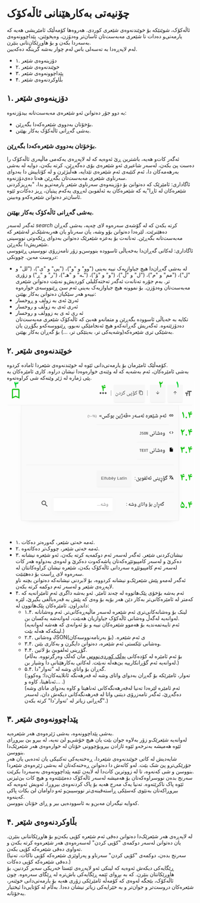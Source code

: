 # چۆنیەتی بەکارهێنانی ئاڵەکۆک
ئاڵەکۆک، شوێنێکە بۆ خوێندنەوەی شێعری کوردی. هەروەها کۆمەڵێک ئامێریشی هەیە کە یارمەتی‌و دەدات تا شێعری مەبەست‌تان ئاسان‌تر وەدۆزن، وەیخوێنن، پێداچوونەوەی بەسەردا بکەن و بۆ هاوڕێکان‌تانی بنێرن.  
لەم لاپەڕەدا بە تەسەلی باس لەم چوار بەشە گرینگە دەکەیین.  
- ۱. دۆزینەوەی شێعر
- ۲. خوێندنەوەی شێعر
- ۳. پێداچوونەوەی شێعر
- ۴. بڵاوکردنەوەی شێعر

## ۱. دۆزینەوەی شێعر
بە دوو جۆر دەتوانن ئەو شێعرەی مەبەست‌تانە بیدۆزنەوە:  
- بۆخۆتان بەدووی شێعرەکەدا بگەڕێن.
- بەشی گەڕانی ئاڵەکۆک بەکار بهێنن.

### بۆخۆتان بەدووی شێعرەکەدا بگەڕێن.
ئەگەر کات‌و هەیە، باشترین ڕێ ئەوەیە کە لە لاپەڕەی یەکەمی ماڵپەری ئاڵەکۆک را دەست پێ بکەن، لەسەر شاعیری ئەو شێعرەی بۆی دەگەڕێن، کرتە بکەن، دوایە لە بەشی بەرهەمەکان دا، ئەم کتێبەی ئەم شێعرەی تێدایە، هەڵبژێرن و لە کۆتاییش دا بەدوای سەرناوی شێعری مەبەست‌تان بگەڕێن هەتا دەی‌دۆزنەوە.  
ئاگاداری: ئامێرێک کە دەتوانێ بۆ دۆزینەوەی سەرناوی شێعر یارمەتی‌و بدا، "بەڕیزکردنی شێعرەکان لە ئاڕا"یە کە شێعرەکان بە ئەلفوبێ لەڕوی یەکەم پیتیان‌، ڕیز دەکات‌و ئێوە ئاسا‌ن‌تر دەتوانن شێعرەکەو وەبینن.

### بەشی گەڕانی ئاڵەکۆک بەکار بهێنن.
ئەگەر لەسەر <i class='material-icons'>search</i> کرتە بکەن کە لە گۆشەی سەرەوە لای چەپە، بەشی گەڕان دەهێنرێت. لێرەدا دەتوانن بۆو وشە، یان سەرناو یان هەربەشێک‌تر لەشێعر کە مەبەست‌تانە بگەڕێن. تەنانەت بۆ بەعزە شێعرێک دەتوانن بەدوای ڕێکەوتی نووسینی شێعریش‌دا بگەڕێن.  
ئاگاداری: لەکاتی گەڕان‌دا بەخەیاڵی ئاسوودە بنووسن‌و زۆر تامەزرۆی نووسینی ڕێنووسی دروست مەبن. چوونکی:  
- لە بەشی گەڕان‌دا هیچ جیاوازیەک نییە بەینی ("وو" و "و")، ("یی" و "ی")، ("لل" و "ل")، ("مم" و "م")، ("ل" و "ڵ")، ("و" و "ۆ")، ("ـە" و "هـ")، ("ر" و "ڕ") و زۆری تر. بەم جۆرە تەنانەت ئەگەر تەختەکلیلی کوردیش‌و نەبێت دەتوانن شێعری مەبەست‌تان وەدۆزن. بۆ نموونە هیچ جیاوازیەک بەینی ئەم سێ ڕێنووسەی خوارەوە نییەو هەر سێکیان دەتوانن بەکار بهێنن:  
- ئەرێ ئەی بە زولف و ڕوخسار
- ئەری ئەی بە زوڵف و روخسار
- ئه ری ئه ی بە زوولف و روخسار  
تکایە بە خەیاڵی ئاسوودە بگەڕێن و متمانەو هەبێ کە ئاڵەکۆک شێعری مەبەست‌تان دەدۆزێتەوە. ئەگەریش گەڕانەکەو هیچ ئەنجامێکی نەبوو، ڕێنووسەکەو بگۆڕن یان بەشێکی تری شێعرەکە(وشەیەکی تر، بەیتێکی تر، ...) بۆ گەڕان بەکار بهێنن.  

## ۲. خوێندنەوەی شێعر
کۆمەڵێک ئامێرمان بۆ یارمەتی‌دانی ئێوە لە خوێندنەوەی شێعردا ئامادە کردوە.  
بەشی ئامێرەکان، ئەم بەشەیە کە لە وێنەی خوارەوەدا نیشان دراوە. کاری ئامێرەکان بە پێی ژمارە لە ژێر وێنەکە شی کراوەتەوە.  
![ئامێرەکانی ئاڵەکۆک](toolbar.png "ئامێرەکانی ئاڵەکۆک")
- ۱. ئەمە خەتی شێعر، گەورەتر دەکات.  
- ۲. ئەمە خەتی شێعر، چووک‌تر دەکاتەوە.  
- ۳. نیشان‌کردنی شێعر. ئەگەر لەسەر ئەم دوکمەیە کرتە بکەن، ئەو شێعرە نیشانە دەکرێ و لەسەر کامپیوتێڕەکەتان پاشەکەوت دەکرێ و لەوەی بەدواوە هەر کات لەسەر ئەم کامپیوتێڕە سەردانی ئاڵەکۆک بکەن، شێعرە نیشان کراوەکانتان لە سەرەوە لای ڕاست بۆ دەهێنێت.  
ئەگەر لەمەو پێش شێعرێک‌و نیشانە کردووە، بۆ لابردنی نیشانەکە دەتوانن بچنە ناو لاپەڕەی شێعر و لەسەر ئەم دوکمە کرتە بکەن.  
- ۴. ئەم بەشە بۆخۆی پێک‌هاتووە لە چەند ئامێر. ئەو بەشە داگری ئەم ئامێرانەیە کە کەمتر لە ئامێرەکانی‌تر بەکار دێن هەر بۆیە بۆ وەی کە پێش بە قەرەباڵغی بگیرێ، لێرە داندراون. ئامێرەکان پێک‌هاتوون لە:  
	- ۱.۴. لینک بۆ وەشانەکانی‌تری ئەم شێعرە لەسەر ماڵپەڕەکانی‌تر. ئەم وەشانانە لەوانەیە لەگەڵ وەشانی ئاڵەکۆک جیاوازیان هەبێت، لەوانەشە یەکسان بن.  
(ئەم تایبەتمەندیە بۆ هەموو شێعرەکان نییە و بۆ ئەوانەی کە هەشە لەوانەیە لینکەکە هەڵە بێت.)  
	- ۲.۴. وەشانی JSONی ئەم شێعرە. (بۆ بەرنامەنووسەکان)
	- ۳.۴. وەشانی تێکستی ئەم شێعرە، دەتوانن دایگرن و بەکاری بێنن.
	- ۴.۴. گۆڕینی ئەلفوبێ بۆ لاتین.  
(بۆ ئەم ئامێرە لە کۆدەکانی [پەڵک کوردی‌نووس](/Kurdi-Nus/Kurdi%۲۰Nus%۲۰۴.۰%۲۰Kurdish.html) مان کەڵک وەرگرتووە. بەڵام لەوانەیە ئەم گۆڕانکارییە بێ‌هەڵە نەبێت. لەکاتی بەکارهێنانی دا وشیار بن.)  
	- ۵.۴. گەڕان بۆ واتای وشە لە "تەوار"دا.  
(تەوار، ئامێرێکە بۆ گەڕان بەدوای واتای وشە لە فەرهەنگە ئانلاینەکان‌دا؛ وەکوو: ئەناهیتا، کاوە و... .)  
(ئەم ئامێرە لێرەدا تەنیا لەفەرهەنگەکانی ئەناهیتا و کاوە بەدوای مانای وشە دەگەڕێ، ئەگەر تامەزرۆی دیتنی واتا لە فەرهەنگەکانی دیکەش دان، لەسەر "گەڕانی زیاتر لە 'تەوار'دا" کرتە بکەن.)  

## ۳. پێداچوونەوەی شێعر
بەشی پێداچوونەوە، بەشی ژێرەوەی هەر شێعرەیە.  
لەوانەیە شێعرێک‌و زۆر بەلاوە جوان بێت یان هیچ خۆشی‌و لێ نەیە، لە بیرو بێ بیروڕای ئێوە هەمیشە بەنرخەو ئێوە ئازادن بیروبۆچوونی خۆتان لە خوارەوەی هەر شێعرێک‌دا بنووسن.  
شایەدیش لە کاتی خوێندنەوەی شێعردا، ڕەخنەیەکی تەکنیکی یان ئەدەبی‌ یان هەر جۆرێکی‌ترو پێ شک بێت. لەو کاتەش دا دەتوانن ڕەخنەکەتان لە بەشی ژێرەوەی شێعردا بنووسن و شی کەنەوە، تا لە زووترین کات‌دا لە لایەن ئێمە پێداچوونەوەی بەسەردا بکرێت.  
سەرنج بدەن نووسراوەکەتان بۆ هەمیشە لەسەر ئاڵەکۆک دەمێنێتەوە و هیچ کات بێ‌ئیزنی ئێوە پاک ناکرێتەوە. تەنیا یەک مەرج هەیە بۆ پاک کردنەوەی بیروڕا، ئەویش ئەوەیە کە بیروڕاکەتان بەنێوی کەسێکی ڕاستەقینەی‌تر نووسیبێ‌و ئەو داوامان لێ بکات پاکی کەینەوە.  
کەوایە نیگەران مەبن‌و بە ئاسوودەیی بیر و ڕای خۆتان بنووسن.  

## ۴. بڵاوکردنەوەی شێعر
لە لاپەڕەی هەر شێعرێک‌دا دەتوانن دەقی ئەم شێعرە کۆپی بکەن‌و بۆ هاوڕێکانتانی بنێرن. یان دەتوانن لەسەر دوکمەی "کۆپی کردن" لەسەرەوەی هەر شێعرەوە کرتە بکەن و تەواوی دەقی شێعرەکە کۆپی بکەن.   
(سەرنج بدەن، دوکمەی "کۆپی کردن" سەرناو و پەراوێزی شێعرەکە کۆپی ناکات، تەنیا دەقی شێعرەکە کۆپی دەکات.)  
ڕێگایەکی دیکەش ئەوەیە کە لینکی ئەو لاپەڕەی ئێستا خەریکی سەیر کردنین، بۆ هاوڕێکانتان بنێرن. کە بە بڕوای ئێمە ڕێگایەکی باش‌ترە لە ڕێگای سەرەوە. چون ئاڵەکۆک، بێجگە لەوەی کە کۆمەڵە ئامێرێکی زۆری هەیە بۆ یارمەتی‌دانی خوێنەر، شێعرەکان دروست‌تر و جوان‌تر و بە خێرایەکی زیاتر نیشان دەدا. بەڵام لە کۆتایی‌دا ئیختیار بەخۆتانە.  

